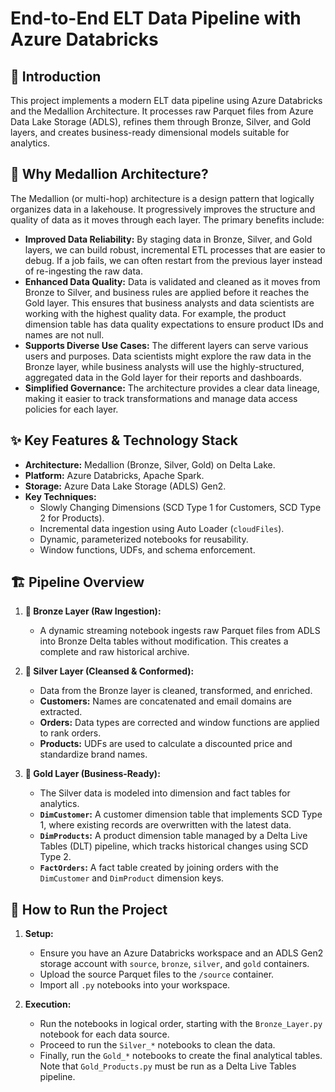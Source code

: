 # End-to-End ELT Data Pipeline with Azure Databricks

## 🚀 Introduction

This project implements a modern ELT data pipeline using Azure Databricks and the Medallion Architecture. It processes raw Parquet files from Azure Data Lake Storage (ADLS), refines them through Bronze, Silver, and Gold layers, and creates business-ready dimensional models suitable for analytics.

## 🤔 Why Medallion Architecture?

The Medallion (or multi-hop) architecture is a design pattern that logically organizes data in a lakehouse. It progressively improves the structure and quality of data as it moves through each layer. The primary benefits include:

  * **Improved Data Reliability:** By staging data in Bronze, Silver, and Gold layers, we can build robust, incremental ETL processes that are easier to debug. If a job fails, we can often restart from the previous layer instead of re-ingesting the raw data.
  * **Enhanced Data Quality:** Data is validated and cleaned as it moves from Bronze to Silver, and business rules are applied before it reaches the Gold layer. This ensures that business analysts and data scientists are working with the highest quality data. For example, the product dimension table has data quality expectations to ensure product IDs and names are not null.
  * **Supports Diverse Use Cases:** The different layers can serve various users and purposes. Data scientists might explore the raw data in the Bronze layer, while business analysts will use the highly-structured, aggregated data in the Gold layer for their reports and dashboards.
  * **Simplified Governance:** The architecture provides a clear data lineage, making it easier to track transformations and manage data access policies for each layer.

## ✨ Key Features & Technology Stack

  * **Architecture:** Medallion (Bronze, Silver, Gold) on Delta Lake.
  * **Platform:** Azure Databricks, Apache Spark.
  * **Storage:** Azure Data Lake Storage (ADLS) Gen2.
  * **Key Techniques:**
      * Slowly Changing Dimensions (SCD Type 1 for Customers, SCD Type 2 for Products).
      * Incremental data ingestion using Auto Loader (`cloudFiles`).
      * Dynamic, parameterized notebooks for reusability.
      * Window functions, UDFs, and schema enforcement.

## 🏗️ Pipeline Overview

1.  **🥉 Bronze Layer (Raw Ingestion):**

      * A dynamic streaming notebook ingests raw Parquet files from ADLS into Bronze Delta tables without modification. This creates a complete and raw historical archive.

2.  **🥈 Silver Layer (Cleansed & Conformed):**

      * Data from the Bronze layer is cleaned, transformed, and enriched.
      * **Customers:** Names are concatenated and email domains are extracted.
      * **Orders:** Data types are corrected and window functions are applied to rank orders.
      * **Products:** UDFs are used to calculate a discounted price and standardize brand names.

3.  **🥇 Gold Layer (Business-Ready):**

      * The Silver data is modeled into dimension and fact tables for analytics.
      * **`DimCustomer`:** A customer dimension table that implements SCD Type 1, where existing records are overwritten with the latest data.
      * **`DimProducts`:** A product dimension table managed by a Delta Live Tables (DLT) pipeline, which tracks historical changes using SCD Type 2.
      * **`FactOrders`:** A fact table created by joining orders with the `DimCustomer` and `DimProduct` dimension keys.

## 🔧 How to Run the Project

1.  **Setup:**

      * Ensure you have an Azure Databricks workspace and an ADLS Gen2 storage account with `source`, `bronze`, `silver`, and `gold` containers.
      * Upload the source Parquet files to the `/source` container.
      * Import all `.py` notebooks into your workspace.

2.  **Execution:**

      * Run the notebooks in logical order, starting with the `Bronze_Layer.py` notebook for each data source.
      * Proceed to run the `Silver_*` notebooks to clean the data.
      * Finally, run the `Gold_*` notebooks to create the final analytical tables. Note that `Gold_Products.py` must be run as a Delta Live Tables pipeline.

